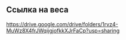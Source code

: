 ## Ссылка на веса

https://drive.google.com/drive/folders/1rvz4-MuWz8X4frJWqijgjofkkXJrFaCp?usp=sharing